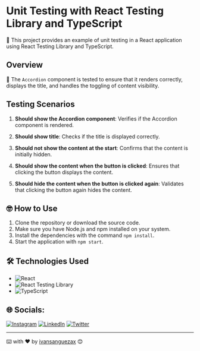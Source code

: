 # Unit Testing with React Testing Library and TypeScript

🧪 This project provides an example of unit testing in a React application using React Testing Library and TypeScript.

## Overview

📜 The `Accordion` component is tested to ensure that it renders correctly, displays the title, and handles the toggling of content visibility.

## Testing Scenarios

1. **Should show the Accordion component**: Verifies if the Accordion component is rendered.

2. **Should show title**: Checks if the title is displayed correctly.

3. **Should not show the content at the start**: Confirms that the content is initially hidden.

4. **Should show the content when the button is clicked**: Ensures that clicking the button displays the content.

5. **Should hide the content when the button is clicked again**: Validates that clicking the button again hides the content.


## 🤓 How to Use

1. Clone the repository or download the source code.
2. Make sure you have Node.js and npm installed on your system.
3. Install the dependencies with the command `npm install`.
4. Start the application with `npm start`.

## 🛠️ Technologies Used

- ![React](https://img.shields.io/badge/React-%2320232a.svg?style=flat&logo=react&logoColor=%2361DAFB)
- ![React Testing Library](https://img.shields.io/badge/React%20Testing%20Library-%23E33332.svg?style=flat)
- ![TypeScript](https://img.shields.io/badge/TypeScript-%233178C6.svg?style=flat&logo=typescript&logoColor=white)


## 🌐 Socials:
[![Instagram](https://img.shields.io/badge/Instagram-%23E4405F.svg?logo=Instagram&logoColor=white)](https://instagram.com/ivansanguezax) [![LinkedIn](https://img.shields.io/badge/LinkedIn-%230077B5.svg?logo=linkedin&logoColor=white)](https://linkedin.com/in/ivansanguezax) [![Twitter](https://img.shields.io/badge/Twitter-%231DA1F2.svg?logo=Twitter&logoColor=white)](https://twitter.com/ivansanguezax) 

---
⌨️ with ❤️ by [ivansanguezax](https://github.com/ivansanguezax) 😊